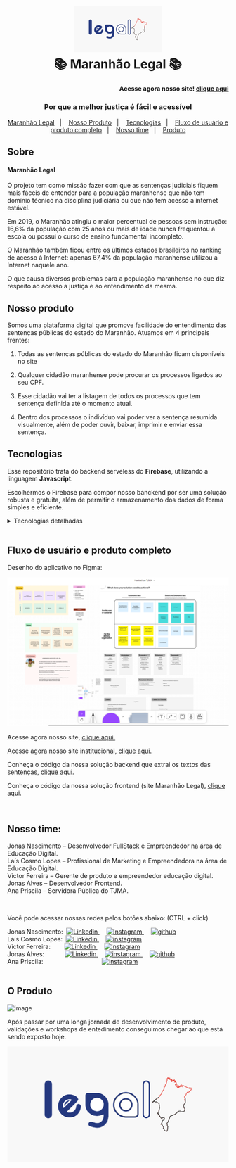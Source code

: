 
<h1 align="center">
    <img alt="EdukaAll" src="https://github.com/W8jonas/maranhao-legal-backend/blob/main/fotos_do_projeto/frame3.png" width=200 />
    <br>
    📚 Maranhão Legal 📚
</h1>

<h4 align="right">
        Acesse agora nosso site!
        <a href="https://maranhao-legal.herokuapp.com/">
        clique aqui
        </a>
</h4>

<h3 align="center">
    Por que a melhor justiça é fácil e acessível
</h3>

<p align="center">
  <a href="#sobre">Maranhão Legal</a>&nbsp;&nbsp;&nbsp;|&nbsp;&nbsp;&nbsp;
  <a href="#nosso-produto">Nosso Produto</a>&nbsp;&nbsp;&nbsp;|&nbsp;&nbsp;&nbsp;
  <a href="#tecnologias">Tecnologias</a>&nbsp;&nbsp;&nbsp;|&nbsp;&nbsp;&nbsp;
  <a href="#fluxo-de-usuário-e-produto-completo">Fluxo de usuário e produto completo</a>&nbsp;&nbsp;&nbsp;|&nbsp;&nbsp;&nbsp;
  <a href="#Nosso-time">Nosso time</a>&nbsp;&nbsp;&nbsp;|&nbsp;&nbsp;&nbsp;
  <a href="#o-produto">Produto</a>
</p>


## Sobre

#### Maranhão Legal

O projeto tem como missão fazer com que as sentenças judiciais fiquem mais fáceis de entender para a população maranhense que não tem domínio técnico na disciplina judiciária ou que não tem acesso a internet estável.

Em 2019, o Maranhão atingiu o maior percentual de pessoas sem instrução: 16,6% da população com 25 anos ou mais de idade nunca frequentou a escola ou possui o curso de ensino fundamental incompleto. 

O Maranhão também ficou entre os últimos estados brasileiros no ranking de acesso à Internet: apenas 67,4% da população maranhense utilizou a Internet naquele ano.

O que causa diversos problemas para a população maranhense no que diz respeito ao acesso a justiça e ao entendimento da mesma.


## Nosso produto

Somos uma plataforma digital que promove facilidade do entendimento das sentenças públicas do estado do Maranhão. Atuamos em 4 principais frentes:

1. Todas as sentenças públicas do estado do Maranhão ficam disponíveis no site

2. Qualquer cidadão maranhense pode procurar os processos ligados ao seu CPF. 

3. Esse cidadão vai ter a listagem de todos os processos que tem sentença definida até o momento atual. 

4. Dentro dos processos o indivíduo vai poder ver a sentença resumida visualmente, além de poder ouvir, baixar, imprimir e enviar essa sentença.



## Tecnologias

Esse repositório trata do backend serveless do **Firebase**, utilizando a linguagem **Javascript**.

Escolhermos o Firebase para compor nosso banckend por ser uma solução robusta e gratuita, além de permitir o armazenamento dos dados de forma simples e eficiente.

<details>
  <summary>Tecnologias detalhadas</summary>

 - Javascript
 - Firebase
 - Firestore database

</details>

<br/>

## Fluxo de usuário e produto completo

Desenho do aplicativo no Figma:

![app completo](fotos_do_projeto/screenshot_2.png) 

Acesse agora nosso site,
<a href="https://maranhao-legal.herokuapp.com/">
clique aqui.
</a>

Acesse agora nosso site institucional,
<a href="https://sites.google.com/view/maranhaolegal/">
clique aqui.
</a>

Conheça o código da nossa solução backend que extrai os textos das sentenças,
<a href="https://github.com/W8jonas/maranhao-legal-pdf-api">
clique aqui.
</a>

Conheça o código da nossa solução frontend (site Maranhão Legal),
<a href="https://github.com/agencia-dev-tech/hackthon-maranhao-legal">
clique aqui.
</a>

<br/>

## Nosso time:

Jonas Nascimento – Desenvolvedor FullStack e Empreendedor na área de Educação Digital. <br/>
Laís Cosmo Lopes – Profissional de Marketing e Empreendedora na área de Educação Digital. <br/>
Victor Ferreira – Gerente de produto e empreendedor educação digital. <br/>
Jonas Alves – Desenvolvedor Frontend. <br/>
Ana Priscila – Servidora Pública do TJMA. <br/>

<br/>

Você pode acessar nossas redes pelos botões abaixo: (CTRL + click)


<div>
Jonas Nascimento:&nbsp;
<a href="https://www.linkedin.com/in/jonas-henrique-97ab68180/">
<img src="https://img.shields.io/badge/-LinkedIn-blue?style=flat-square&logo=Linkedin&logoColor=white&link=https://www.linkedin.com/in/jonas-henrique-97ab68180/" alt="Linkedin" />
</a>&nbsp;&nbsp;&nbsp;
<a href="https://www.instagram.com/jonas_henrw8">
<img src="https://img.shields.io/badge/Instagram-E4405F?style=for-the-badge&logo=instagram&logoColor=white" alt="instagram" />
</a>&nbsp;&nbsp;&nbsp;
<a href="https://github.com/W8jonas">
<img src="https://img.shields.io/badge/GitHub-100000?style=for-the-badge&logo=github&logoColor=white" alt="github" />
</a>
</div>

<div>
Laís Cosmo Lopes:&nbsp;
<a href="https://www.linkedin.com/in/laiscosmolopes/">
<img src="https://img.shields.io/badge/-LinkedIn-blue?style=flat-square&logo=Linkedin&logoColor=white&link=https://www.linkedin.com/in/laiscosmolopes/" alt="Linkedin" />
</a>&nbsp;&nbsp;&nbsp;
<a href="https://www.instagram.com/lalitalopes/">
<img src="https://img.shields.io/badge/Instagram-E4405F?style=for-the-badge&logo=instagram&logoColor=white" alt="instagram" />
</a>
</div>

<div>
Victor Ferreira:&nbsp;&nbsp;&nbsp;&nbsp;&nbsp;&nbsp;&nbsp;
<a href="https://www.linkedin.com/in/victor-hugo-5a9415151/">
<img src="https://img.shields.io/badge/-LinkedIn-blue?style=flat-square&logo=Linkedin&logoColor=white&link=https://www.linkedin.com/in/victor-hugo-5a9415151/" alt="Linkedin" />
</a>&nbsp;&nbsp;&nbsp;
<a href="https://www.instagram.com/victorhugoo.of/">
<img src="https://img.shields.io/badge/Instagram-E4405F?style=for-the-badge&logo=instagram&logoColor=white" alt="instagram" />
</a>
</div>

<div>
Jonas Alves:&nbsp;&nbsp;&nbsp;&nbsp;&nbsp;&nbsp;&nbsp;&nbsp;&nbsp;&nbsp;&nbsp;
<a href="https://www.linkedin.com/in/jonasbalves/">
<img src="https://img.shields.io/badge/-LinkedIn-blue?style=flat-square&logo=Linkedin&logoColor=white&link=https://www.linkedin.com/in/jonas-henrique-97ab68180/" alt="Linkedin" />
</a>&nbsp;&nbsp;&nbsp;
<a href="https://www.instagram.com/joonas_alves/">
<img src="https://img.shields.io/badge/Instagram-E4405F?style=for-the-badge&logo=instagram&logoColor=white" alt="instagram" />
</a>&nbsp;&nbsp;&nbsp;
<a href="https://github.com/JonasJs">
<img src="https://img.shields.io/badge/GitHub-100000?style=for-the-badge&logo=github&logoColor=white" alt="github" />
</a>
</div>


<div>
Ana Priscila:&nbsp;&nbsp;&nbsp;&nbsp;&nbsp;&nbsp;&nbsp;&nbsp;&nbsp;&nbsp;&nbsp;&nbsp;&nbsp;&nbsp;&nbsp;&nbsp;&nbsp;&nbsp;&nbsp;&nbsp;&nbsp;&nbsp;&nbsp;&nbsp;&nbsp;&nbsp;&nbsp;&nbsp;&nbsp;&nbsp;&nbsp;&nbsp;&nbsp;
<a href="https://www.instagram.com/anapriscilandrade">
<img src="https://img.shields.io/badge/Instagram-E4405F?style=for-the-badge&logo=instagram&logoColor=white" alt="instagram" />
</a>
</div>

<br />


## O Produto

![image](https://user-images.githubusercontent.com/95141271/143769310-2e16d33a-d48e-48f2-aac1-aef7846c2a53.png)

Após passar por uma longa jornada de desenvolvimento de produto, validações e workshops de entedimento conseguimos chegar ao que está sendo exposto hoje.

![maranhao-legal](fotos_do_projeto/frame3.png)
